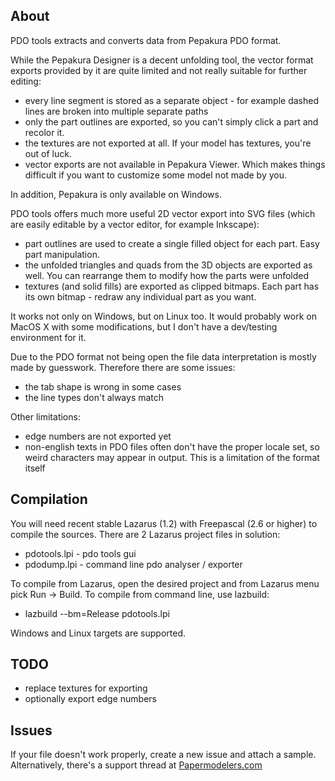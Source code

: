 ## About

PDO tools extracts and converts data from Pepakura PDO format.

While the Pepakura Designer is a decent unfolding tool, the vector format exports provided by it are quite limited and not really suitable for further editing:

* every line segment is stored as a separate object - for example dashed lines are broken into multiple separate paths
* only the part outlines are exported, so you can't simply click a part and recolor it.
* the textures are not exported at all. If your model has textures, you're out of luck.
* vector exports are not available in Pepakura Viewer. Which makes things difficult if you want to customize some model not made by you.

In addition, Pepakura is only available on Windows.

PDO tools offers much more useful 2D vector export into SVG files (which are easily editable by a vector editor, for example Inkscape):

* part outlines are used to create a single filled object for each part. Easy part manipulation.
* the unfolded triangles and quads from the 3D objects are exported as well. You can rearrange them to modify how the parts were unfolded
* textures (and solid fills) are exported as clipped bitmaps. Each part has its own bitmap - redraw any individual part as you want.

It works not only on Windows, but on Linux too. It would probably work on MacOS X with some modifications, but I don't have a dev/testing environment for it.

Due to the PDO format not being open the file data interpretation is mostly made by guesswork. Therefore there are some issues:

* the tab shape is wrong in some cases
* the line types don't always match

Other limitations:

* edge numbers are not exported yet
* non-english texts in PDO files often don't have the proper locale set, so weird characters may appear in output. This is a limitation of the format itself


## Compilation

You will need recent stable Lazarus (1.2) with Freepascal (2.6 or higher) to compile the sources.
There are 2 Lazarus project files in solution:

* pdotools.lpi - pdo tools gui
* pdodump.lpi - command line pdo analyser / exporter

To compile from Lazarus, open the desired project and from Lazarus menu pick Run -> Build.
To compile from command line, use lazbuild:

* lazbuild --bm=Release pdotools.lpi

Windows and Linux targets are supported.


## TODO

* replace textures for exporting
* optionally export edge numbers


## Issues

If your file doesn't work properly, create a new issue and attach a sample. Alternatively, there's a support thread at [Papermodelers.com](http://www.papermodelers.com/forum/software/24448-pdo-tools-format-discussion.html)